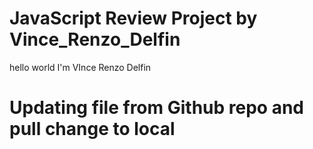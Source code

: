 # JavaScript Review Project by Vince_Renzo_Delfin
hello world I'm VInce Renzo Delfin
# Updating file from Github repo and pull change to local
